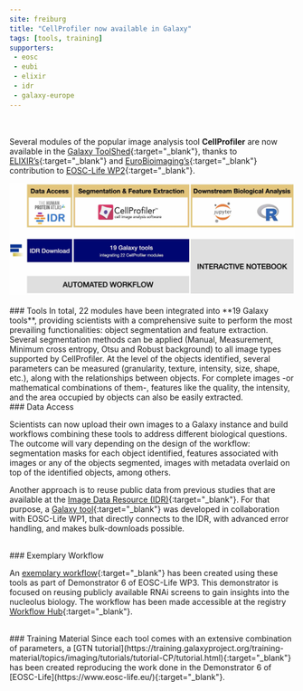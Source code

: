 ```yaml
---
site: freiburg
title: "CellProfiler now available in Galaxy"
tags: [tools, training]
supporters:
 - eosc
 - eubi
 - elixir
 - idr
 - galaxy-europe
---
```


<br><br>
Several modules of the popular image analysis tool **CellProfiler** are now available in the [Galaxy ToolShed](https://toolshed.g2.bx.psu.edu/){:target="_blank"}, thanks to [ELIXIR’s](https://elixir-europe.org/){:target="_blank"} and [EuroBioimaging’s](https://www.eurobioimaging.eu/){:target="_blank"} contribution to [EOSC-Life WP2](https://forum.eosc-life.eu/t/introduction-to-eosc-life-wp2/32){:target="_blank"}.


<div class="multiple-img">
    <img src="/assets/media/2020-07-01-wf_cell_profiler.jpg" alt="CellProfiler exemplary workflow" />
</div>

<br>
### Tools
In total, 22 modules have been integrated into **19 Galaxy tools**, providing scientists with a comprehensive suite to perform the most prevailing functionalities: object segmentation and feature extraction. Several segmentation methods can be applied (Manual, Measurement, Minimum cross entropy, Otsu and Robust background) to all image types supported by CellProfiler. At the level of the objects identified, several parameters can be measured (granularity, texture, intensity, size, shape, etc.), along with the relationships between objects. For complete images -or mathematical combinations of them-, features like the quality, the intensity, and the area occupied by objects can also be easily extracted.

<br>
### Data Access

Scientists can now upload their own images to a Galaxy instance and build workflows combining these tools to address different biological questions. The outcome will vary depending on the design of the workflow: segmentation masks for each object identified, features associated with images or any of the objects segmented, images with metadata overlaid on top of the identified objects, among others. 

Another approach is to reuse public data from previous studies that are available at the [Image Data Resource (IDR)](https://idr.openmicroscopy.org/){:target="_blank"}. For that purpose, a [Galaxy tool](https://usegalaxy.eu/root?tool_id=toolshed.g2.bx.psu.edu/repos/iuc/idr_download_by_ids/idr_download_by_ids){:target="_blank"} was developed in collaboration with EOSC-Life WP1, that directly connects to the IDR, with advanced error handling, and makes bulk-downloads possible.

<br>
### Exemplary Workflow

An [exemplary workflow](https://workflowhub.eu/workflows/41?code=01Ayacm0RbvLyTaAE%2FALunbR7waqdm2M9tozl%2Fla){:target="_blank"} has been created using these tools as part of Demonstrator 6 of EOSC-Life WP3. This demonstrator is focused on reusing publicly available RNAi screens to gain insights into the nucleolus biology. The workflow has been made accessible at the registry [Workflow Hub](https://workflowhub.eu){:target="_blank"}.

<br>
### Training Material
Since each tool comes with an extensive combination of parameters, a [GTN tutorial](https://training.galaxyproject.org/training-material/topics/imaging/tutorials/tutorial-CP/tutorial.html){:target="_blank"} has been created reproducing the work done in the Demonstrator 6 of [EOSC-Life](https://www.eosc-life.eu/){:target="_blank"}.
<br><br><br><br>